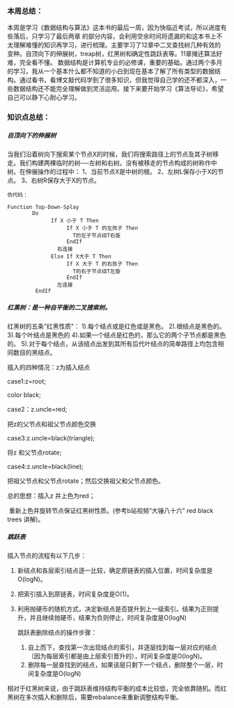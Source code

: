 ### 本周总结：

本周是学习《数据结构与算法》这本书的最后一周，因为快临近考试，所以进度有些落后，只学习了最后两章 的部分内容，会利用空余时间将遗漏的和这本书上不太理解难懂的知识再学习，进行梳理。主要学习了12章中二叉查找树几种有效的变种。自顶向下的伸展树，treap树，红黑树和确定性跳跃表等。11章摊还算法好难，完全看不懂。 数据结构是计算机专业的必修课，重要的基础。通过两个多月的学习，我从一个基本什么都不知道的小白到现在基本了解了所有类型的数据结构。通过看书，看博文敲代码学到了很多知识，但我觉得自己学的还不都深入，一些数据结构还不能完全理解做到灵活运用。接下来要开始学习《算法导论》，希望自己可以静下心耐心学习。

### 知识点总结：

##### 自顶向下的伸展树

当我们沿着树向下搜索某个节点X的时候，我们将搜索路径上的节点及其子树移走。我们构建两棵临时的树──左树和右树。没有被移走的节点构成的树称作中树。在伸展操作的过程中：
1、当前节点X是中树的根。
2、左树L保存小于X的节点。
3、右树R保存大于X的节点。

```
伪代码：

Function Top-Down-Splay
        Do 
              If X 小于 T Then 
                   If X 小于 T 的左孩子 Then 
                     T的左子节点绕T右旋 
                   EndIf    
                右连接 
              Else If X大于 T Then 
                   If X 大于 T 的右孩子 Then 
                     T的右子节点绕T左旋
                   EndIf 
				左连接 
         EndIf
```



##### 红黑树：是一种自平衡的二叉搜索树。

红黑树的五条”红黑性质”：
1).每个结点或是红色或是黑色。
2).根结点是黑色的。
3).每个叶结点是黑色的
4).如果一个结点是红色的，那么它的两个子节点都是黑色的。
5).对于每个结点，从该结点出发到其所有后代叶结点的简单路径上均包含相同数目的黑结点。

插入的四种情况：z为插入结点

case1:z=root;

color black;

case2：z.uncle=red;

把z的父节点和祖父节点颜色交换

case3:z.uncle=black(triangle);

将z 和父节点rotate;

case4:z.uncle=black(line);

把祖父节点和父节点rotate；然后交换祖父和父节点颜色。

总的思想：插入z 并上色为red；

​                   重新上色并旋转节点保证红黑树性质。(参考b站视频“大锤八十六” red black trees 讲解)。

##### 跳跃表

插入节点的流程有以下几步：

1. 新结点和各层索引结点逐一比较，确定原链表的插入位置，时间复杂度是O(logN)。

2. 把索引插入到原链表，时间复杂度是O(1)。

3. 利用抛硬币的随机方式，决定新结点是否提升到上一级索引。结果为正则提升，并且继续抛硬币，结果为负则停止，时间复杂度是O(logN)

   跳跃表删除结点的操作步骤：

   1. 自上而下，查找第一次出现结点的索引，并逐层找到每一层对应的结点（因为每层索引都是由上层索引晋升的），时间复杂度是O(logN)。
   2. 删除每一层查找到的结点，如果该层只剩下一个结点，删除整个一层，时间复杂度是O(logN)

相对于红黑树来说，由于跳跃表维持结构平衡的成本比较低，完全依靠随机。而红黑树在多次插入和删除后，需要rebalance来重新调整结构平衡。

